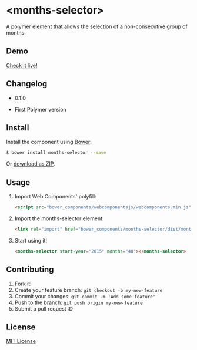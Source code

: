 # &lt;months-selector&gt;

A polymer element that allows the selection of a non-consecutive group of months

## Demo

[Check it live!](http://prestigos.github.io/months-selector/)

## Changelog

* 0.1.0
 - First Polymer version

## Install

Install the component using [Bower](http://bower.io/):

```sh
$ bower install months-selector --save
```

Or [download as ZIP](https://github.com/prestigos/months-selector/archive/master.zip).

## Usage

1. Import Web Components' polyfill:

    ```html
    <script src="bower_components/webcomponentsjs/webcomponents.min.js"></script>
    ```

2. Import the months-selector element:

    ```html
    <link rel="import" href="bower_components/months-selector/dist/months-selector.html">
    ```

3. Start using it!

    ```html
    <months-selector start-year="2015" months="48"></months-selector>
    ```

## Contributing

1. Fork it!
2. Create your feature branch: `git checkout -b my-new-feature`
3. Commit your changes: `git commit -m 'Add some feature'`
4. Push to the branch: `git push origin my-new-feature`
5. Submit a pull request :D

## License

[MIT License](http://opensource.org/licenses/MIT)

